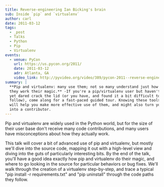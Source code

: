 ```yaml
---
title: Reverse-engineering Ian Bicking's brain
sub: Inside `pip` and `virtualenv`
author: carl
date: 2011-03-12
tags:
  - _post
  - Talks
  - Python
  - Pip
  - Virtualenv
events:
  - venue: PyCon
    url: https://us.pycon.org/2011/
    date: 2011-03-12
    adr: Atlanta, GA
    video_link: http://pyvideo.org/video/389/pycon-2011--reverse-engineering-ian-bicking--39-s
summary: |
  **Pip and virtualenv: many use them; not so many understand just how
  they work their magic.** -If you're a pip/virtualenv user but haven't
  yet dared crack the lid (or you have, and found it a bit difficult to
  follow), come along for a fast-paced guided tour. Knowing these tools
  will help you make more effective use of them, and might also turn you
  into a contributor.
---
```


Pip and virtualenv are widely used in the Python world, but for the size
of their user base don't receive many code contributions, and many users
have misconceptions about how they actually work.

This talk will cover a bit of advanced use of pip and virtualenv, but
mostly we'll dive into the source code, mapping it out with a high-level
view and diving into the guts of particularly interesting bits. By the
end of the talk, you'll have a good idea exactly how pip and virtualenv
do their magic, and where to go looking in the source for particular
behaviors or bug fixes. We'll walk through the creation of a virtualenv
step-by-step, and trace a typical "pip install -r requirements.txt" and
"pip uninstall" through the code paths they follow.
